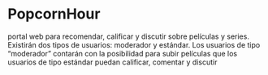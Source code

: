# PopcornHour
portal web para recomendar, calificar y discutir sobre películas y series. Existirán dos tipos de usuarios: moderador y estándar. Los usuarios de tipo “moderador” contarán con la posibilidad para subir películas que los usuarios de tipo estándar puedan calificar, comentar y discutir
